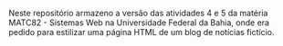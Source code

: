 Neste repositório armazeno a versão das atividades 4 e 5 da matéria MATC82 - Sistemas Web na Universidade Federal da Bahia, onde era pedido para estilizar uma página HTML de um blog de notícias fictício.
